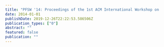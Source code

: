 ```yaml
---
title: "PFSW '14: Proceedings of the 1st ACM International Workshop on Programmable File Systems"
date: 2014-01-01
publishDate: 2019-12-26T22:22:53.586506Z
publication_types: ["0"]
abstract: ""
featured: false
publication: ""
---
```


